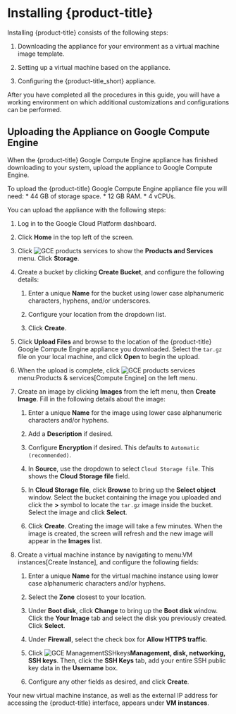 # Installing {product-title}

Installing {product-title} consists of the following steps:

1.  Downloading the appliance for your environment as a virtual machine
    image template.

2.  Setting up a virtual machine based on the appliance.

3.  Configuring the {product-title\_short} appliance.

After you have completed all the procedures in this guide, you will have
a working environment on which additional customizations and
configurations can be performed.

## Uploading the Appliance on Google Compute Engine

When the {product-title} Google Compute Engine appliance has finished
downloading to your system, upload the appliance to Google Compute
Engine.

To upload the {product-title} Google Compute Engine appliance file you
will need: \* 44 GB of storage space. \* 12 GB RAM. \* 4 vCPUs.

You can upload the appliance with the following steps:

1.  Log in to the Google Cloud Platform dashboard.

2.  Click **Home** in the top left of the screen.

3.  Click ![GCE products services](GCE-products-services.png) to show
    the **Products and Services** menu. Click **Storage**.

4.  Create a bucket by clicking **Create Bucket**, and configure the
    following details:
    
    1.  Enter a unique **Name** for the bucket using lower case
        alphanumeric characters, hyphens, and/or underscores.
    
    2.  Configure your location from the dropdown list.
    
    3.  Click **Create**.

5.  Click **Upload Files** and browse to the location of the
    {product-title} Google Compute Engine appliance you downloaded.
    Select the `tar.gz` file on your local machine, and click **Open**
    to begin the upload.

6.  When the upload is complete, click ![GCE products
    services](GCE-products-services.png) menu:Products &
    services\[Compute Engine\] on the left menu.

7.  Create an image by clicking **Images** from the left menu, then
    **Create Image**. Fill in the following details about the image:
    
    1.  Enter a unique **Name** for the image using lower case
        alphanumeric characters and/or hyphens.
    
    2.  Add a **Description** if desired.
    
    3.  Configure **Encryption** if desired. This defaults to `Automatic
        (recommended)`.
    
    4.  In **Source**, use the dropdown to select `Cloud Storage file`.
        This shows the **Cloud Storage file** field.
    
    5.  In **Cloud Storage file**, click **Browse** to bring up the
        **Select object** window. Select the bucket containing the image
        you uploaded and click the **\>** symbol to locate the `tar.gz`
        image inside the bucket. Select the image and click **Select**.
    
    6.  Click **Create**. Creating the image will take a few minutes.
        When the image is created, the screen will refresh and the new
        image will appear in the **Images** list.

8.  Create a virtual machine instance by navigating to menu:VM
    instances\[Create Instance\], and configure the following fields:
    
    1.  Enter a unique **Name** for the virtual machine instance using
        lower case alphanumeric characters and/or hyphens.
    
    2.  Select the **Zone** closest to your location.
    
    3.  Under **Boot disk**, click **Change** to bring up the **Boot
        disk** window. Click the **Your Image** tab and select the disk
        you previously created. Click **Select**.
    
    4.  Under **Firewall**, select the check box for **Allow HTTPS
        traffic**.
    
    5.  Click ![GCE
        ManagementSSHkeys](GCE-ManagementSSHkeys.png)**Management, disk,
        networking, SSH keys**. Then, click the **SSH Keys** tab, add
        your entire SSH public key data in the **Username** box.
    
    6.  Configure any other fields as desired, and click **Create**.

Your new virtual machine instance, as well as the external IP address
for accessing the {product-title} interface, appears under **VM
instances**.
